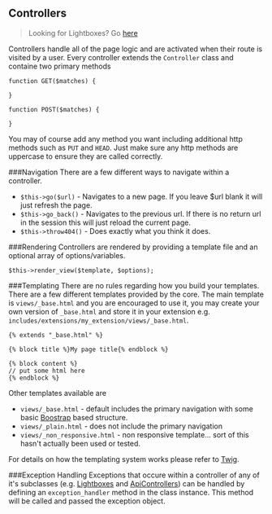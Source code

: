 Controllers
----
>Looking for Lightboxes? Go [here](/atomar/documentation/core/Lightboxes)

Controllers handle all of the page logic and are activated when their route is visited by a user. Every controller extends the `Controller` class and containe two primary methods

    function GET($matches) {

    }

    function POST($matches) {

    }

You may of course add any method you want including additional http methods such as `PUT` and `HEAD`. Just make sure any http methods are uppercase to ensure they are called correctly.

###Navigation
There are a few different ways to navigate within a controller.

*   `$this->go($url)` - Navigates to a new page. If you leave $url blank it will just refresh the page.
*   `$this->go_back()` - Navigates to the previous url. If there is no return url in the session this will just reload the current page.
*   `$this->throw404()` - Does exactly what you think it does.


###Rendering
Controllers are rendered by providing a template file and an optional array of options/variables.

    $this->render_view($template, $options);

###Templating
There are no rules regarding how you build your templates. There are a few different templates provided by the core. The main template is `views/_base.html` and you are encouraged to use it, you may create your own version of `_base.html` and store it in your extension e.g. `includes/extensions/my_extension/views/_base.html`.

    {% extends "_base.html" %}

    {% block title %}My page title{% endblock %}

    {% block content %}
    // put some html here
    {% endblock %}

Other templates available are

* `views/_base.html` - default includes the primary navigation with some basic [Boostrap](http://getbootstrap.com/) based structure.
* `views/_plain.html` - does not include the primary navigation 
* `views/_non_responsive.html` - non responsive template... sort of this hasn't actually been used or tested.

For details on how the templating system works please refer to [Twig].

###Exception Handling
Exceptions that occure within a controller of any of it's subclasses (e.g. [Lightboxes](/atomar/documentation/core/Lightboxes) and [ApiControllers](/atomar/documentation/core/ApiControllers)) can be handled by defining an `exception_handler` method in the class instance. This method will be called and passed the exception object.

[Twig]:http://twig.sensiolabs.org/